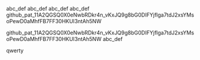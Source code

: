 abc_def
abc_def
abc_def
 abc_def
 github_pat_11A2QGSQ0X0eNwbRDkr4n_vKxJQ9g8bG0DIFYjflga7tdJ2xsYMsoPewD0aMhfFB7FF30HKUI3ntAh5NW

github_pat_11A2QGSQ0X0eNwbRDkr4n_vKxJQ9g8bG0DIFYjflga7tdJ2xsYMsoPewD0aMhfFB7FF30HKUI3ntAh5NW
abc_def

qwerty
